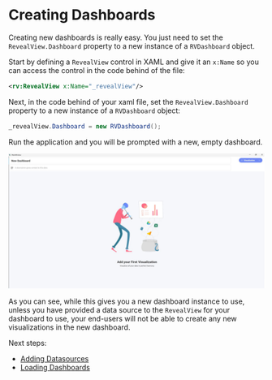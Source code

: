 # Creating Dashboards

Creating new dashboards is really easy. You just need to set the `RevealView.Dashboard` property to a new instance of a `RVDashboard` object.

Start by defining a `RevealView` control in XAML and give it an `x:Name` so you can access the control in the code behind of the file:
```xml
<rv:RevealView x:Name="_revealView"/>
```

Next, in the code behind of your xaml file, set the `RevealView.Dashboard` property to a new instance of a `RVDashboard` object:
```cs
_revealView.Dashboard = new RVDashboard();
```

Run the application and you will be prompted with a new, empty dashboard.

![](images/getting-started-running-app.jpg)

As you can see, while this gives you a new dashboard instance to use, unless you have provided a data source to the `RevealView` for your dashboard to use, your end-users will not be able to create any new visualizations in the new dashboard.

Next steps:
- [Adding Datasources](adding-data-sources/in-memory-data.md)
- [Loading Dashboards](loading-dashboards.md)